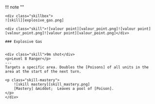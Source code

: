 !!! note ""

    <div class="skillbox">
    ![skill][explosive_gas.png]
    
    <div class="skill">![valour point][valour_point.png]![valour point][valour_point.png]![valour point][valour_point.png]</div>
    
    ### Explosive Gas 

    
    <div class="skill">9m shot</div>
    <p>Level 8 Ranger</p>
    ---
    Targets a specific area. Doubles the [Poisons] of all units in the area at the start of the next turn. 

    <p class="skill-mastery">
        ![skill mastery][skill_mastery.png] 
        [Mastery] &middot;  Leaves a pool of [Poison].
    </p> 
    </div>
